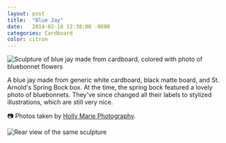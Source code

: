 ```yaml
---
layout: post
title:  "Blue Jay"
date:   2014-02-18 12:38:00 -0600
categories: Cardboard
color: citron
---
```


![Sculpture of blue jay made from cardboard, colored with photo of bluebonnet flowers](https://live.staticflickr.com/65535/50776373237_c97d1e921a_b.jpg)

<!--more-->

A blue jay made from generic white cardboard, black matte board, and St. Arnold's Spring Bock box. At the time, the spring bock featured a lovely photo of bluebonnets. They've since changed all their labels to stylized illustrations, which are still very nice.

📷 Photos taken by [Holly Marie Photography](https://hollymarie.photo/).

![Rear view of the same sculpture](https://live.staticflickr.com/65535/50776262646_0dd32e127d_b.jpg)
